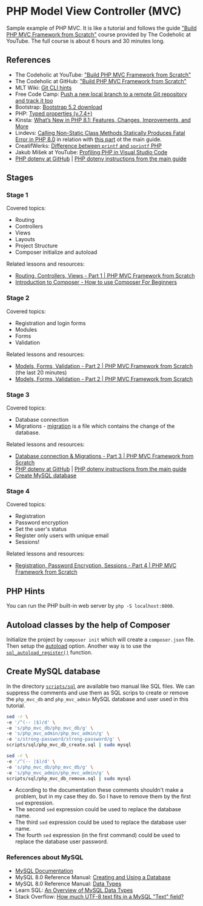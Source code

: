 # PHP Model View Controller (MVC)

Sample example of PHP MVC. It is like a tutorial and follows the guide ["Build PHP MVC Framework from Scratch"](https://www.youtube.com/watch?v=WKy-N0q3WRo&list=PLLQuc_7jk__Uk_QnJMPndbdKECcTEwTA1) course provided by The Codeholic at YouTube. The full course is about 6 hours and 30 minutes long.

## References

* The Codeholic at YouTube: ["Build PHP MVC Framework from Scratch"](https://www.youtube.com/playlist?list=PLLQuc_7jk__Uk_QnJMPndbdKECcTEwTA1)
* The Codeholic at GitHub: ["Build PHP MVC Framework from Scratch"](https://github.com/thecodeholic/php-mvc-framework)
* MLT Wiki: [Git CLI hints](https://wiki.metalevel.tech/wiki/Git_CLI_hints)
* Free Code Camp: [Push a new local branch to a remote Git repository and track it too](https://forum.freecodecamp.org/t/push-a-new-local-branch-to-a-remote-git-repository-and-track-it-too/13222)
* Bootstrap: [Bootstrap 5.2 download](https://getbootstrap.com/docs/5.2/getting-started/download/)
* PHP: [Typed properties (v.7.4+)](https://www.php.net/manual/en/migration74.new-features.php)
* Kinsta: [What’s New in PHP 8.1: Features, Changes, Improvements, and More](https://kinsta.com/blog/php-8-1/#firstclass-callable-syntax)
* Lindevs: [Calling Non-Static Class Methods Statically Produces Fatal Error in PHP 8.0](https://lindevs.com/calling-non-static-class-methods-statically-produces-fatal-error-in-php-8-0) in relation with [this part](https://youtu.be/GTESlsYTUns?t=3301) ot the main guide.
* CreatifWerks: [Difference between `printf` and `sprintf` PHP](https://www.creatifwerks.com/2020/06/18/difference-between-printf-and-sprintf-php/)
* Jakub Míšek at YouTube: [Profiling PHP in Visual Studio Code](https://youtu.be/VQB6pdDhGWs)
* [PHP dotenv at GitHub](https://github.com/vlucas/phpdotenv) | [PHP dotenv instructions from the main guide](https://youtu.be/Fnc-KUXjNFU?t=660)

## Stages

### Stage 1

Covered topics:

* Routing
* Controllers
* Views
* Layouts
* Project Structure
* Composer initialize and autoload

Related lessons and resources:

* [Routing, Controllers, Views - Part 1 | PHP MVC Framework from Scratch](https://youtu.be/GTESlsYTUns)
* [Introduction to Composer - How to use Composer For Beginners](https://www.youtube.com/watch?v=I6wm15OWyqg)

### Stage 2

Covered topics:

* Registration and login forms
* Modules
* Forms
* Validation

Related lessons and resources:

* [Models, Forms, Validation - Part 2 | PHP MVC Framework from Scratch](https://youtu.be/GTESlsYTUns) (the last 20 minutes)
* [Models, Forms, Validation - Part 2 | PHP MVC Framework from Scratch](https://youtu.be/ZSYhQkM5VIM)

### Stage 3

Covered topics:

* Database connection
* Migrations - [migration](https://youtu.be/Fnc-KUXjNFU?t=60) is a file which contains the change of the database.

Related lessons and resources:

* [Database connection & Migrations - Part 3 | PHP MVC Framework from Scratch](https://youtu.be/Fnc-KUXjNFU)
* [PHP dotenv at GitHub](https://github.com/vlucas/phpdotenv) | [PHP dotenv instructions from the main guide](https://youtu.be/Fnc-KUXjNFU?t=660)
* [Create MySQL database](#create-mysql-database)

### Stage 4

Covered topics:

* Registration
* Password encryption
* Set the user's status
* Register only users with unique email
* Sessions!

Related lessons and resources:

* [Registration, Password Encryption, Sessions - Part 4 | PHP MVC Framework from Scratch](https://youtu.be/nikoPDqTvKI)

## PHP Hints

You can run the PHP built-in web server by `php -S localhost:8000`.

## Autoload classes by the help of Composer

Initialize the project by `composer init` which will create a `composer.json` file. Then setup the [autoload](https://youtu.be/GTESlsYTUns?t=540) option. Another way is to use the [`spl_autoload_register()`](https://github.com/metalevel-tech/php-simple-mvc-v1/blob/master/index.php#L5) function.

## Create MySQL database

In the directory [`scripts/sql`](scripts/sql/) are available two manual like SQL files. We can suppress the comments and use them as SQL scrips to create or remove the `php_mvc_db` and `php_mvc_admin` MySQL database and user used in this tutorial.

```bash
sed -r \
-e '/^(-- |$)/d' \
-e 's/php_mvc_db/php_mvc_db/g' \
-e 's/php_mvc_admin/php_mvc_admin/g' \
-e 's/strong-password/strong-password/g' \
scripts/sql/php_mvc_db_create.sql | sudo mysql
```

```bash
sed -r \
-e '/^(-- |$)/d' \
-e 's/php_mvc_db/php_mvc_db/g' \
-e 's/php_mvc_admin/php_mvc_admin/g' \
scripts/sql/php_mvc_db_remove.sql | sudo mysql
```

* According to the documentation these comments shouldn't make a problem, but in my case they do. So I have to remove them by the first `sed` expression.
* The second `sed` expression could be used to replace the database name.
* The third `sed` expression could be used to replace the database user name.
* The fourth `sed` expression (in the first command) could be used to replace the database user password.

### References about MySQL

* [MySQL Documentation](https://dev.mysql.com/doc/)
* MySQL 8.0 Reference Manual: [Creating and Using a Database](https://dev.mysql.com/doc/refman/8.0/en/database-use.html)
* MySQL 8.0 Reference Manual: [Data Types](https://dev.mysql.com/doc/refman/8.0/en/data-types.html)
* Learn SQL: [An Overview of MySQL Data Types](https://learnsql.com/blog/mysql-data-types/)
* Stack Overflow: [How much UTF-8 text fits in a MySQL "Text" field?](https://stackoverflow.com/a/4420195/6543935)
